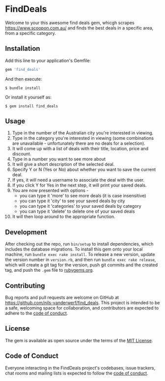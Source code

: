 # FindDeals

Welcome to your this awesome find deals gem, whicgh scrapes https://www.scoopon.com.au/ and finds the best deals in a specific area, from a specific category.

## Installation

Add this line to your application's Gemfile:

```ruby
gem 'find_deals'
```

And then execute:

    $ bundle install

Or install it yourself as:

    $ gem install find_deals

## Usage

1. Type in the number of the Australian city you're interested in viewing.
2. Type in the category you're interested in viewing (some combinations are unavailable - unfortunately there are no deals for a selection).
3. It will come up with a list of deals with their title, location, price and discount.
4. Type in a number you want to see more about
5. It will give a short description of the selected deal.
6. Specify Y or N (Yes or No) about whether you want to save the current deal.
7. If yes, it will need a username to associate the deal with the user.
8. If you click Y for Yes in the next step, it will print your saved deals.
9. You are now presented with options - 
    - you can type it 'more' to see more deals (it is case insensitive)
    - you can type it 'city' to see your saved deals by city
    - you can type it 'categories' to your saved deals by category
    -  you can type it 'delete' to delete one of your saved deals
10. It will then loop around to the appropriate function.


## Development

After checking out the repo, run `bin/setup` to install dependencies, which includes the database migrations.
To install this gem onto your local machine, run `bundle exec rake install`. To release a new version, update the version number in `version.rb`, and then run `bundle exec rake release`, which will create a git tag for the version, push git commits and the created tag, and push the `.gem` file to [rubygems.org](https://rubygems.org).

## Contributing

Bug reports and pull requests are welcome on GitHub at https://github.com/nils-vanderwerf/find_deals. This project is intended to be a safe, welcoming space for collaboration, and contributors are expected to adhere to the [code of conduct](https://github.com/nils_vanderwerf/find_deals/blob/master/CODE_OF_CONDUCT.md).

## License

The gem is available as open source under the terms of the [MIT License](https://opensource.org/licenses/MIT).

## Code of Conduct

Everyone interacting in the FindDeals project's codebases, issue trackers, chat rooms and mailing lists is expected to follow the [code of conduct](https://github.com/[USERNAME]/find_deals/blob/master/CODE_OF_CONDUCT.md).
